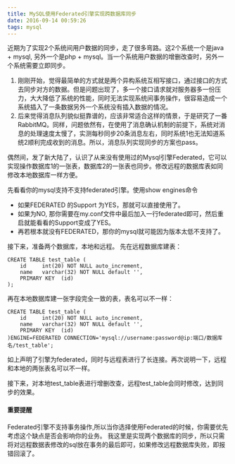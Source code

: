 ```yaml
---
title: MySQL使用Federated引擎实现跨数据库同步
date: 2016-09-14 00:59:26
tags: mysql
---
```

近期为了实现2个系统间用户数据的同步，走了很多弯路。这2个系统一个是java + mysql, 另外一个是php + mysql。当一个系统用户数据的增删改查时，另外一个系统需要立即同步。

1. 刚刚开始，觉得最简单的方式就是两个异构系统互相写接口，通过接口的方式去同步对方的数据。但是问题出现了，多一个接口请求就对服务器多一份压力，大大降低了系统的性能，同时无法实现系统间事务操作，很容易造成一个系统插入了一条数据另外一个系统没有插入数据的情况。
2. 后来觉得消息队列貌似挺靠谱的，应该非常适合这样的情景，于是研究了一番RabbitMQ。同样，问题依然有，在使用了消息确认机制的前提下，系统对消息的处理速度太慢了，实测每秒同步20条消息左右，同时系统1也无法知道系统2顺利完成收到的消息。所以，消息队列实现同步的方案也pass。

<!-- more -->
偶然间，发了新大陆了，认识了从来没有使用过的Mysql引擎Federated，它可以实现操作数据库1的一张表，数据库2的一张表也同步。修改远程的数据库表如同修改本地数据库一样方便。

先看看你的mysql支持不支持federated引擎。使用show engines命令

* 如果FEDERATED 的Support 为YES，那就可以直接使用了。
* 如果为NO, 那你需要在my.conf文件中最后加入一行federated即可，然后重启就能看看的Support变成了YES。
* 再若根本就没有FEDERATED，那你的mysql就可能因为版本太低不支持了。

接下来，准备两个数据库，本地和远程。
先在远程数据库建表：
``` mysql
CREATE TABLE test_table (
    id     int(20) NOT NULL auto_increment,
    name   varchar(32) NOT NULL default '',
    PRIMARY KEY  (id)
);
```
再在本地数据库建一张字段完全一致的表，表名可以不一样：
``` mysql
CREATE TABLE test_table (
    id     int(20) NOT NULL auto_increment,
    name   varchar(32) NOT NULL default '',
    PRIMARY KEY  (id)
)ENGINE=FEDERATED CONNECTION='mysql://username:password@ip:端口/数据库名/test_table';
```
如上声明了引擎为federated，同时与远程表进行了长连接。再次说明一下，远程和本地的两张表名可以不一样。

接下来，对本地test_table表进行增删改查，远程test_table会同时修改，达到同步的效果。

#### 重要提醒
Federated引擎不支持事务操作,所以当你选择使用Federated的时候，你需要优先考虑这个缺点是否会影响你的业务。
我这里是实现两个数据库的同步，所以只需将对远程数据表修改的sql放在事务的最后即可，如果修改远程数据库失败，即报错回滚了。
